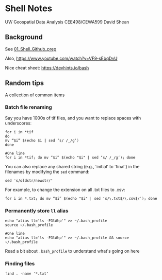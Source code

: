 # Shell Notes
UW Geospatial Data Analysis
CEE498/CEWA599
David Shean

## Background 
See [01_Shell_Github_prep](../modules/01_Shell_Github/01_Shell_Github_prep.html#reading-and-tutorials-complete-before-first-friday-lab)

Also, https://www.youtube.com/watch?v=VF9-sEbqDvU

Nice cheat sheet: https://devhints.io/bash

## Random tips
A collection of common items

### Batch file renaming
Say you have 1000s of tif files, and you want to replace spaces with underscores:

```
for i in *tif
do 
mv “$i” $(echo $i | sed ‘s/ /_/g’)
done

#One line
for i in *tif; do mv “$i” $(echo "$i" | sed ‘s/ /_/g’); done
```

You can also replace any shared string (e.g., 'initial' to 'final') in the filenames by modifying the `sed` command:
```
sed 's/oldstr/newstr/'
```

For example, to change the extension on all .txt files to .csv:
```
for i in *.txt; do mv “$i” $(echo "$i" | sed ‘s/\.txt$/\.csv$/’); done
```

### Permanently store `ll` alias 
```
echo "alias ll='ls -FGlAhp'" >> ~/.bash_profile
source ~/.bash_profile

#One line
echo "alias ll='ls -FGlAhp'" >> ~/.bash_profile && source ~/.bash_profile
```

Read a bit about `.bash_profile` to understand what's going on here

### Finding files
```
find . -name '*.txt'
```

